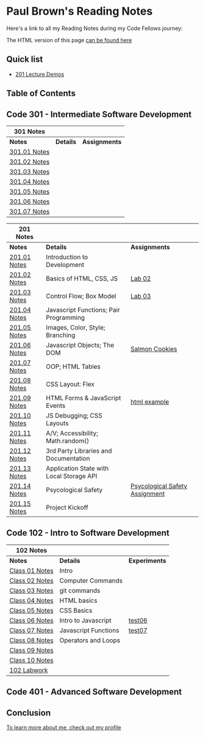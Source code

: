 # Paul Brown's Reading Notes

Here's a link to all my Reading Notes during my Code Fellows journey:

The HTML version of this page [can be found here](https://0xquasark.github.io/reading-notes/)

## Quick list
- [201 Lecture Demos](https://github.com/codefellows/seattle-code-201d103/)

## Table of Contents
## Code 301 - Intermediate Software Development

| 301 Notes                         |                                          |               |
| ---------------------------------| ---------------------------------------- | ------------- |
| **Notes**                         | **Details**                              | **Assignments** |
| [301.01 Notes](301/301-class01.md)       |                                        |               |
| [301.02 Notes](301/301-class02.md)       |                                        |               |
| [301.03 Notes](301/301-class03.md)       |                                        |               |
| [301.04 Notes](301/301-class04.md)       |                                        |               |
| [301.05 Notes](301/301-class05.md)       |                                        |               |
| [301.06 Notes](301/301-class06.md)       |                                        |               |
| [301.07 Notes](301/301-class07.md)       |                                        |               |

| 201 Notes                         |                                          |               |
| ---------------------------------| ---------------------------------------- | ------------- |
| **Notes**                         | **Details**                              | **Assignments** |
| [201.01 Notes](201/201-class01.md)| Introduction to Development             |               |
| [201.02 Notes](201/201-class02.md)| Basics of HTML, CSS, JS                 | [Lab 02](201/labs/lab01/201-lab01.html) |
| [201.03 Notes](201/201-class03.md)| Control Flow; Box Model                 | [Lab 03](https://0xquasark.github.io/201.Module1/) |
| [201.04 Notes](201/201-class04.md)| Javascript Functions; Pair Programming  |               |
| [201.05 Notes](201/201-class05.md)| Images, Color, Style; Branching         |               |
| [201.06 Notes](201/201-class06.md)| Javascript Objects; The DOM             | [Salmon Cookies](https://0xquasark.github.io/cookie-stand/) |
| [201.07 Notes](201/201-class07.md)| OOP; HTML Tables                        |               |
| [201.08 Notes](201/201-class08.md)| CSS Layout: Flex                        |               |
| [201.09 Notes](201/201-class09.md)| HTML Forms & JavaScript Events          | [html example](201/labs/class9.html) |
| [201.10 Notes](201/201-class10.md)| JS Debugging; CSS Layouts               |               |
| [201.11 Notes](201/201-class11.md)| A/V; Accessibility; Math.random()      |               |
| [201.12 Notes](201/201-class12.md)| 3rd Party Libraries and Documentation  |               |
| [201.13 Notes](201/201-class13.md)| Application State with Local Storage API|               |
| [201.14 Notes](201/201-class14.md)| Psycological Safety                     | [Psycological Safety Assignment](201/201-class14.psych-safety.md) |
| [201.15 Notes](201/201-class15.md)| Project Kickoff                         |               |


## Code 102 - Intro to Software Development
| 102 Notes                                               |                       |                         |
| ------------------------------------------------------- | --------------------- | ----------------------- |
| **Notes**                                               | **Details**           | **Experiments**         |
| [Class 01 Notes](102/class-01.md)                       | Intro                 |                         |
| [Class 02 Notes](102/class-02.md)                       | Computer Commands     |                         |
| [Class 03 Notes](102/class-03.md)                       | git commands          |                         |
| [Class 04 Notes](102/class-04.md)                       | HTML basics           |                         |
| [Class 05 Notes](102/class-05.md)                       | CSS Basics            |                         |
| [Class 06 Notes](102/class-06.md)                       | Intro to Javascript   | [test06](<102/rough notes/test06.html>)|
| [Class 07 Notes](102/class-07.md)                       | Javascript Functions  | [test07](<102/rough notes/test07.html>)|
| [Class 08 Notes](102/class-08.md)                       | Operators and Loops   |                         |
| [Class 09 Notes](102/class-09.md)                       |                       |                         |
| [Class 10 Notes](102/class-10.md)                       |                       |                         |
| [102 Labwork](https://0xquasark.github.io/102-labwork/) |                       |                         |


## Code 401 - Advanced Software Development




## Conclusion

[To learn more about me, check out my profile](https://github.com/0xQuasark)
